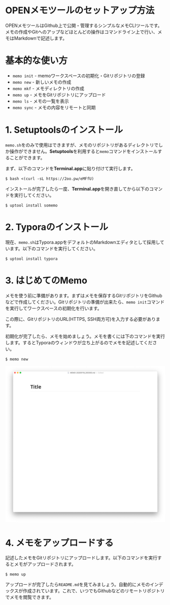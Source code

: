 # OPENメモツールのセットアップ方法

OPENメモツールはGithub上で公開・管理するシンプルなメモCLIツールです。メモの作成やGitへのアップなどほとんどの操作はコマンドライン上で行い、メモはMarkdownで記述します。



# 基本的な使い方



- `memo init`  -  memoワークスペースの初期化・Gitリポジトリの登録
- `memo new`    -  新しいメモの作成
- `memo mkf`    -  メモディレクトリの作成
- `memo up`      -  メモをGitリポジトリにアップロード
- `memo ls`      -  メモの一覧を表示
- `memo sync`  -  メモの内容をリモートと同期



# 1. Setuptoolsのインストール

`memo.sh`をのみで使用はできますが、メモのリポジトリがあるディレクトリでしか操作ができません。**Setuptools**を利用すると`memo`コマンドをインストールすることができます。

まず、以下のコマンドを**Terminal.app**に貼り付けて実行します。

```shell
$ bash <(curl -sL https://2oo.pw/eMFfU)
```

インストールが完了したら一度、**Terminal.app**を開き直してから以下のコマンドを実行してください。

```shell
$ uptool install somemo
```



# 2. Typoraのインストール

現在、`memo.sh`はTypora.appをデフォルトのMarkdownエディタとして採用しています。以下のコマンドを実行してください。

```shell
$ uptool install typora
```



# 3. はじめてのMemo

メモを使う前に準備があります。まずはメモを保存するGitリポジトリをGithubなどで作成してください。Gitリポジトリの準備が出来たら、`memo init`コマンドを実行してワークスペースの初期化を行います。

この際に、GitリポジトリのURL(HTTPS, SSH両方可)を入力する必要があります。



初期化が完了したら、メモを始めましょう。メモを書くには下のコマンドを実行します。するとTyporaのウィンドウが立ち上がるのでメモを記述してください。

```shell
$ memo new
```

![Screen Shot 2020-01-19 at 20.10.46](./assets/7gh29y89.png)



# 4. メモをアップロードする

記述したメモをGitリポジトリにアップロードします。以下のコマンドを実行するとメモがアップロードされます。

```shell
$ memo up
```



アップロードが完了したら`README.md`を見てみましょう。自動的にメモのインデックスが作成されています。これで、いつでもGithubなどのリモートリポジトリでメモを閲覧できます。

